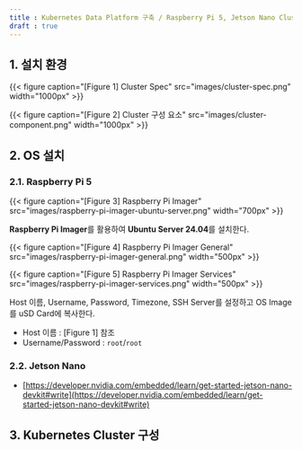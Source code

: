 ```yaml
---
title : Kubernetes Data Platform 구축 / Raspberry Pi 5, Jetson Nano Cluster 환경
draft : true
---
```


## 1. 설치 환경

{{< figure caption="[Figure 1] Cluster Spec" src="images/cluster-spec.png" width="1000px" >}}

{{< figure caption="[Figure 2] Cluster 구성 요소" src="images/cluster-component.png" width="1000px" >}}

## 2. OS 설치

### 2.1. Raspberry Pi 5

{{< figure caption="[Figure 3] Raspberry Pi Imager" src="images/raspberry-pi-imager-ubuntu-server.png" width="700px" >}}

**Raspberry Pi Imager**를 활용하여 **Ubuntu Server 24.04**를 설치한다.

{{< figure caption="[Figure 4] Raspberry Pi Imager General" src="images/raspberry-pi-imager-general.png" width="500px" >}}

{{< figure caption="[Figure 5] Raspberry Pi Imager Services" src="images/raspberry-pi-imager-services.png" width="500px" >}}

Host 이름, Username, Password, Timezone, SSH Server를 설정하고 OS Image를 uSD Card에 복사한다.

* Host 이름 : [Figure 1] 참조
* Username/Password : `root`/`root`

### 2.2. Jetson Nano

* [https://developer.nvidia.com/embedded/learn/get-started-jetson-nano-devkit#write](https://developer.nvidia.com/embedded/learn/get-started-jetson-nano-devkit#write)

## 3. Kubernetes Cluster 구성